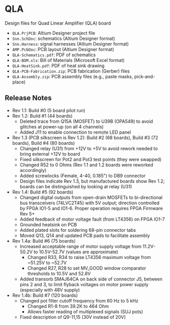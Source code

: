 # QLA
Design files for Quad Linear Amplifier (QLA) board

* `QLA.PrjPCB`: Altium Designer project file
* `Snn.SchDoc`: schematics (Altium Designer format)
* `Snn.Harness`: signal harnesses (Altium Designer format)
* `AMP.PcbDoc`: PCB layout (Altium Designer format)
* `QLA-Schematics.pdf`: PDF of schematics
* `QLA-BOM.xls`: Bill of Materials (Microsoft Excel format)
* `QLA-HeatSink.pdf`: PDF of heat sink drawing
* `QLA-PCB-Fabrication.zip`: PCB fabrication (Gerber) files
* `QLA-Assembly.zip`: PCB assembly files (e.g., paste masks, pick-and-place)
 
## Release Notes

* Rev 1.1: Build #0 (5 board pilot run)
* Rev 1.2: Build #1 (44 boards)
  * Deleted trace from Q15A (MOSFET) to U39B (OPA549) to avoid glitches at power-up (on all 4 channels)
  * Added J11 to enable connection to remote LED panel
* Rev 1.3 (PCB silkscreen is Rev 1.2): Build #2 (68 boards), Build #3 (72 boards), Build #4 (80 boards)
  * Changed relay (U31) from +12V to +5V to avoid rework needed to bring external +12V to board
  * Fixed silkscreen for Pot2 and Pot3 test points (they were swapped)
  * Changed R52 to 0 Ohms (Rev 1.1 and 1.2 boards were reworked accordingly)
  * Added screwlocks (Female, 4-40, 0.185") to DB9 connector
  * Design files indicate Rev 1.3, but manufactured boards show Rev 1.2; boards can be distinguished by looking at relay (U31)
* Rev 1.4: Build #5 (92 boards)
  * Changed digital outputs from open-drain MOSFETs to bi-directional bus transceivers (74LVC2T45) with 5V output; direction controlled by FPGA IO1-5 and IO1-6. Proper operation requires FPGA Firmware Rev 5+
  * Added feedback of motor voltage fault (from LT4356) on FPGA IO1-7
  * Grounded heatsink on PCB
  * Added plated slots for soldering 68-pin connector tabs
  * Moved Q13, Q14 and updated PCB pads to facilitate assembly
* Rev 1.4a: Build #6 (75 boards)
  * Increased acceptable range of motor supply voltage from 11.2V-50.2V to 10.5V-52.7V (values are approximate)
    * Changed R33, R34 to raise LT4356 maximum voltage from ~51.25V to ~52.7V
    * Changed R27, R28 to set MV_GOOD window comparator thresholds to 10.5V and 52.8V
  * Added transorb SMAJ64CA on back side of connector J5, between pins 2 and 3, to limit flyback voltages on motor power supply (especially with 48V supply)
* Rev 1.4b: Build #7 (120 boards)
  * Changed pot filter cutoff frequency from 60 Hz to 5 kHz
    * Changed R1-8 from 39.2K to 464 Ohm
    * Allows faster reading of multiplexed signals (SUJ pots)
  * Fixed description of Q9-11,15 (30V instead of 20V)
